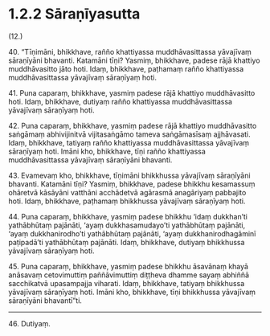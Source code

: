 

# 1.2.2 Sāraṇīyasutta




(12.)

40\. “Tīṇimāni, bhikkhave, rañño khattiyassa muddhāvasittassa yāvajīvaṃ sāraṇīyāni bhavanti. Katamāni tīṇi? Yasmiṃ, bhikkhave, padese rājā khattiyo muddhāvasitto jāto hoti. Idaṃ, bhikkhave, paṭhamaṃ rañño khattiyassa muddhāvasittassa yāvajīvaṃ sāraṇīyaṃ hoti.

41\. Puna caparaṃ, bhikkhave, yasmiṃ padese rājā khattiyo muddhāvasitto hoti. Idaṃ, bhikkhave, dutiyaṃ rañño khattiyassa muddhāvasittassa yāvajīvaṃ sāraṇīyaṃ hoti.

42\. Puna caparaṃ, bhikkhave, yasmiṃ padese rājā khattiyo muddhāvasitto saṅgāmaṃ abhivijinitvā vijitasaṅgāmo tameva saṅgāmasīsaṃ ajjhāvasati. Idaṃ, bhikkhave, tatiyaṃ rañño khattiyassa muddhāvasittassa yāvajīvaṃ sāraṇīyaṃ hoti. Imāni kho, bhikkhave, tīṇi rañño khattiyassa muddhāvasittassa yāvajīvaṃ sāraṇīyāni bhavanti.

43\. Evamevaṃ kho, bhikkhave, tīṇimāni bhikkhussa yāvajīvaṃ sāraṇīyāni bhavanti. Katamāni tīṇi? Yasmiṃ, bhikkhave, padese bhikkhu kesamassuṃ ohāretvā kāsāyāni vatthāni acchādetvā agārasmā anagāriyaṃ pabbajito hoti. Idaṃ, bhikkhave, paṭhamaṃ bhikkhussa yāvajīvaṃ sāraṇīyaṃ hoti.

44\. Puna caparaṃ, bhikkhave, yasmiṃ padese bhikkhu ‘idaṃ dukkhan’ti yathābhūtaṃ pajānāti, ‘ayaṃ dukkhasamudayo’ti yathābhūtaṃ pajānāti, ‘ayaṃ dukkhanirodho’ti yathābhūtaṃ pajānāti, ‘ayaṃ dukkhanirodhagāminī paṭipadā’ti yathābhūtaṃ pajānāti. Idaṃ, bhikkhave, dutiyaṃ bhikkhussa yāvajīvaṃ sāraṇīyaṃ hoti.

45\. Puna caparaṃ, bhikkhave, yasmiṃ padese bhikkhu āsavānaṃ khayā anāsavaṃ cetovimuttiṃ paññāvimuttiṃ diṭṭheva dhamme sayaṃ abhiññā sacchikatvā upasampajja viharati. Idaṃ, bhikkhave, tatiyaṃ bhikkhussa yāvajīvaṃ sāraṇīyaṃ hoti. Imāni kho, bhikkhave, tīṇi bhikkhussa yāvajīvaṃ sāraṇīyāni bhavantī”ti.

---

46\. Dutiyaṃ.





